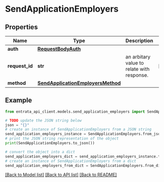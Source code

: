 # SendApplicationEmployers


## Properties

Name | Type | Description | Notes
------------ | ------------- | ------------- | -------------
**auth** | [**RequestBodyAuth**](RequestBodyAuth.md) |  | 
**request_id** | **str** | an arbitary value to relate with response. | [optional] 
**method** | [**SendApplicationEmployersMethod**](SendApplicationEmployersMethod.md) |  | 

## Example

```python
from entrata_api_client.models.send_application_employers import SendApplicationEmployers

# TODO update the JSON string below
json = "{}"
# create an instance of SendApplicationEmployers from a JSON string
send_application_employers_instance = SendApplicationEmployers.from_json(json)
# print the JSON string representation of the object
print(SendApplicationEmployers.to_json())

# convert the object into a dict
send_application_employers_dict = send_application_employers_instance.to_dict()
# create an instance of SendApplicationEmployers from a dict
send_application_employers_from_dict = SendApplicationEmployers.from_dict(send_application_employers_dict)
```
[[Back to Model list]](../README.md#documentation-for-models) [[Back to API list]](../README.md#documentation-for-api-endpoints) [[Back to README]](../README.md)


